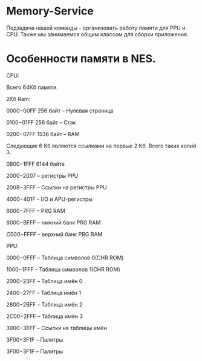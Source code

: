 # Memory-Service
Подзадача нашей команды - организовать работу памяти для PPU и CPU. Также мы занимаемся общим классом для сборки приложения.

# Особенности памяти в NES. 
CPU:

Всего 64Кб памяти.

2Кб Ram:

$0000-$00FF 256 байт – Нулевая страница

$0100-$01FF 256 байт – Стэк

$0200-$07FF 1536 байт – RAM

Следующие 6 Кб являются ссылками на первые 2 Кб. Всего таких копий 3.

$0800-$1FFF 6144 байта

$2000-$2007 – регистры PPU

$2008-$3FFF – Ссылки на регистры PPU

$4000-$401F – I/O и APU-регистры

$6000-$7FFF – PRG RAM

$8000-$BFFF – нижний банк PRG RAM

$C000-$FFFF – верхний банк PRG RAM

PPU:

$0000-$0FFF – Таблица символов 0(CHR ROM)

$1000-$1FFF – Таблица символов 1(CHR ROM)

$2000-$23FF – Таблица имён 0

$2400-$27FF – Таблица имён 1

$2800-$2BFF – Таблица имён 2

$2C00-$2FFF – Таблица имён 3

$3000-$3EFF – Ссылки на таблицы имён

$3F00-$3F1F – Палитры

$3F00-$3F1F – Палитры
